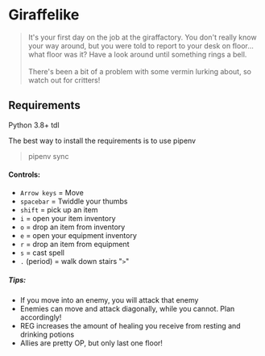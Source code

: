 # Giraffelike

> It's your first day on the job at the giraffactory. You don't really know your way around, but you were told to report
to your desk on floor... what floor was it? Have a look around until something rings a bell.<br/><br/>
There's been a bit of a problem with some vermin lurking about, so watch out for critters!


## Requirements
Python 3.8+
tdl

The best way to install the requirements is to use pipenv
> pipenv sync


#### Controls:
- `Arrow keys` = Move
- `spacebar` = Twiddle your thumbs
- `shift` = pick up an item
- `i` = open your item inventory
- `o` = drop an item from inventory
- `e` = open your equipment inventory
- `r` = drop an item from equipment
- `s` = cast spell
- `.` (period) = walk down stairs "`>`"


##### Tips:
- If you move into an enemy, you will attack that enemy
- Enemies can move and attack diagonally, while you cannot. Plan accordingly!
- REG increases the amount of healing you receive from resting and drinking potions
- Allies are pretty OP, but only last one floor!